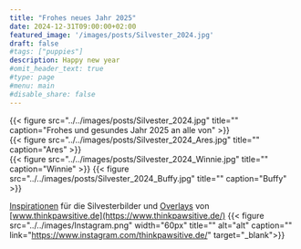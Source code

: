 ```yaml
---
title: "Frohes neues Jahr 2025"
date: 2024-12-31T09:00:00+02:00
featured_image: '/images/posts/Silvester_2024.jpg'
draft: false
#tags: ["puppies"]
description: Happy new year
#omit_header_text: true
#type: page
#menu: main
#disable_share: false
---
```


{{< figure src="../../images/posts/Silvester_2024.jpg" title="" caption="Frohes und gesundes Jahr 2025 an alle von" >}}   
{{< figure src="../../images/posts/Silvester_2024_Ares.jpg" title="" caption="Ares" >}}  
{{< figure src="../../images/posts/Silvester_2024_Winnie.jpg" title="" caption="Winnie" >}} 
{{< figure src="../../images/posts/Silvester_2024_Buffy.jpg" title="" caption="Buffy" >}}  

[Inspirationen](https://www.youtube.com/watch?v=YYz3xO9WM_A) für die Silvesterbilder und [Overlays](https://www.youtube.com/watch?v=cGwAZa8qiJY) von [www.thinkpawsitive.de](https://www.thinkpawsitive.de/) {{< figure src="../../images/Instagram.png" width="60px" title="" alt="alt" caption="" link="https://www.instagram.com/thinkpawsitive.de/" target="_blank">}}
